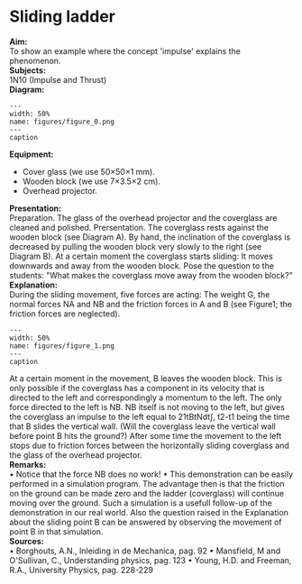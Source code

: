 # Sliding ladder 
    
<b> Aim: </b>  
 To show an example where the concept 'impulse' explains the phenomenon.    
<b> Subjects: </b>  
 1N10 (Impulse and Thrust)   
<b> Diagram: </b>  
   
```{figure} figures/figure_0.png  
---  
width: 50%  
name: figures/figure_0.png  
---  
caption  
``` 
      
<b> Equipment: </b>  
 
 *  Cover glass (we use 50×50×1 mm). 
 *  Wooden block (we use 7×3.5×2 cm). 
 *  Overhead projector.
     
<b> Presentation: </b>  
 Preparation. The glass of the overhead projector and the coverglass are cleaned and polished. Prersentation. The coverglass rests against the wooden block (see Diagram A). By hand, the inclination of the coverglass is decreased by pulling the wooden block very slowly to the right (see Diagram B). At a certain moment the coverglass starts sliding: It moves downwards and away from the wooden block. Pose the question to the students: "What makes the coverglass move away from the wooden block?"    
<b> Explanation: </b>  
 During the sliding movement, five forces are acting: The weight G, the normal forces NA and NB and the friction forces in A and B (see Figure1; the friction forces are neglected).    
```{figure} figures/figure_1.png  
---  
width: 50%  
name: figures/figure_1.png  
---  
caption  
``` 
 At a certain moment in the movement, B leaves the wooden block. This is only possible if the coverglass has a component in its velocity that is directed to the left and correspondingly a momentum to the left. The only force directed to the left is NB. NB itself is not moving to the left, but gives the coverglass an impulse to the left equal to 21tBtNdt∫, t2-t1 being the time that B slides the vertical wall. (Will the coverglass leave the vertical wall before point B hits the ground?) After some time the movement to the left stops due to friction forces between the horizontally sliding coverglass and the glass of the overhead projector.    
<b> Remarks: </b>  
 • Notice that the force NB does no work! • This demonstration can be easily performed in a simulation program. The advantage then is that the friction on the ground can be made zero and the ladder (coverglass) will continue moving over the ground. Such a simulation is a usefull follow-up of the demonstration in our real world. Also the question raised in the Explanation about the sliding point B can be answered by observing the movement of point B in that simulation.   
<b> Sources: </b>  
 • Borghouts, A.N., Inleiding in de Mechanica, pag. 92 • Mansfield, M and O'Sullivan, C., Understanding physics, pag. 123 • Young, H.D. and Freeman, R.A., University Physics, pag. 228-229  